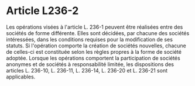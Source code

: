 # Article L236-2

Les opérations visées à l'article L. 236-1 peuvent être réalisées entre des sociétés de forme différente.   Elles sont décidées, par chacune des sociétés intéressées, dans les conditions requises pour la modification de ses statuts.   Si l'opération comporte la création de sociétés nouvelles, chacune de celles-ci est constituée selon les règles propres à la forme de société adoptée.   Lorsque les opérations comportent la participation de sociétés anonymes et de sociétés à responsabilité limitée, les dispositions des articles L. 236-10, L. 236-11, L. 236-14, L. 236-20 et L. 236-21 sont applicables.